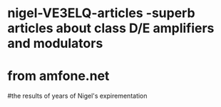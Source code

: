 # nigel-VE3ELQ-articles -superb articles about class D/E amplifiers and modulators
# from amfone.net
#the results of years of Nigel's expirementation
